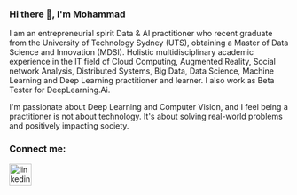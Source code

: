 ### Hi there 👋, I'm Mohammad 
I am an entrepreneurial spirit Data & AI practitioner who recent graduate from the University of Technology Sydney (UTS), obtaining a Master of Data Science and Innovation (MDSI). Holistic multidisciplinary academic experience in the IT field of Cloud Computing, Augmented Reality, Social network Analysis, Distributed Systems, Big Data, Data Science, Machine Learning and Deep Learning practitioner and learner. I also work as Beta Tester for DeepLearning.Ai.

I'm passionate about Deep Learning and Computer Vision, and I feel being a practitioner is not about technology. It's about solving real-world problems and positively impacting society.



### Connect me: 
[<img src='https://cdn.jsdelivr.net/npm/simple-icons@3.0.1/icons/linkedin.svg' alt='linkedin' height='40'>](https://www.linkedin.com/in/mohammadsaadoon/)  

